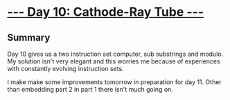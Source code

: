 # [--- Day 10: Cathode-Ray Tube ---](https://adventofcode.com/2022/day/10)

## Summary
Day 10 gives us a two instruction set computer, sub substrings and modulo. My solution isn't very elegant and this worries me because of experiences with constantly evolving instruction sets.

I make make some improvements tomorrow in preparation for day 11. Other than embedding part 2 in part 1 there isn't much going on.

